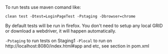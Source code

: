 To run tests use maven comand like:
```
clean test -Dtest=LoginPageTest -Pstaging -Dbrowser=chrome
```
By default tests will be run in firefox.
You don't need to setup any local GRID or download a webdriver, it will happen automatically.

`-Pstaging` to run tests on Staging1
`-Plocal` to run on http://localhost:8080/index.html#app
and etc, see <profiles> section in pom.xml
